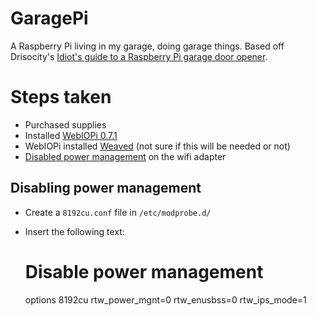# GaragePi
A Raspberry Pi living in my garage, doing garage things. Based off Drisocity's [Idiot's guide to a Raspberry Pi garage door opener][1].

# Steps taken
 - Purchased supplies
 - Installed [WebIOPi 0.7.1][2]
 - WebIOPi installed [Weaved][3] (not sure if this will be needed or not)
 - [Disabled power management][4] on the wifi adapter

## Disabling power management
 - Create a `8192cu.conf` file in `/etc/modprobe.d/`
 - Insert the following text:

    # Disable power management
    options 8192cu rtw_power_mgnt=0 rtw_enusbss=0 rtw_ips_mode=1


  [1]: http://www.driscocity.com/idiots-guide-to-a-raspberry-pi-garage-door-opener/
  [2]: http://webiopi.trouch.com/
  [3]: http://www.weaved.com/
  [4]: https://www.raspberrypi.org/forums/viewtopic.php?t=61665
